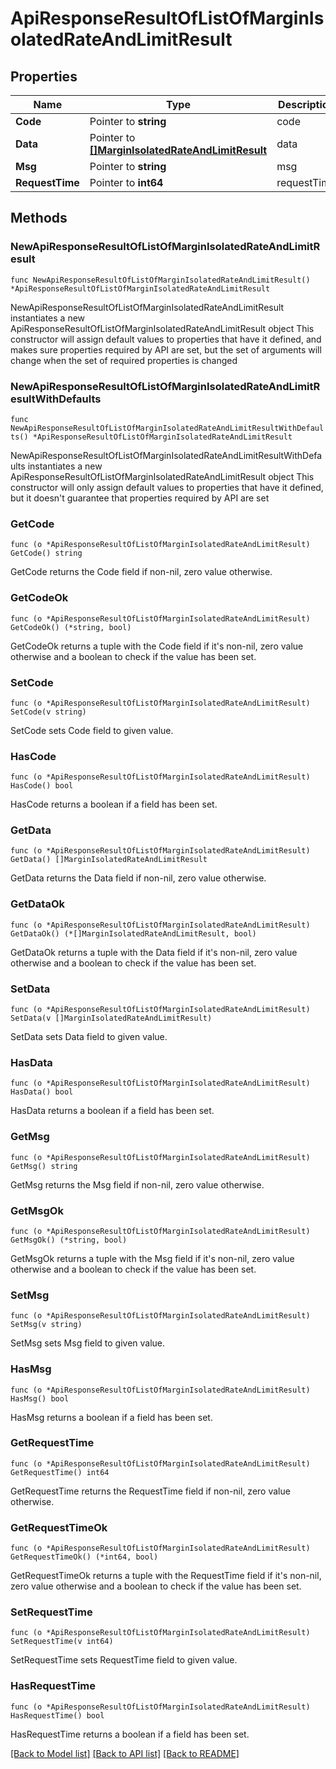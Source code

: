 # ApiResponseResultOfListOfMarginIsolatedRateAndLimitResult

## Properties

Name | Type | Description | Notes
------------ | ------------- | ------------- | -------------
**Code** | Pointer to **string** | code | [optional] 
**Data** | Pointer to [**[]MarginIsolatedRateAndLimitResult**](MarginIsolatedRateAndLimitResult.md) | data | [optional] 
**Msg** | Pointer to **string** | msg | [optional] 
**RequestTime** | Pointer to **int64** | requestTime | [optional] 

## Methods

### NewApiResponseResultOfListOfMarginIsolatedRateAndLimitResult

`func NewApiResponseResultOfListOfMarginIsolatedRateAndLimitResult() *ApiResponseResultOfListOfMarginIsolatedRateAndLimitResult`

NewApiResponseResultOfListOfMarginIsolatedRateAndLimitResult instantiates a new ApiResponseResultOfListOfMarginIsolatedRateAndLimitResult object
This constructor will assign default values to properties that have it defined,
and makes sure properties required by API are set, but the set of arguments
will change when the set of required properties is changed

### NewApiResponseResultOfListOfMarginIsolatedRateAndLimitResultWithDefaults

`func NewApiResponseResultOfListOfMarginIsolatedRateAndLimitResultWithDefaults() *ApiResponseResultOfListOfMarginIsolatedRateAndLimitResult`

NewApiResponseResultOfListOfMarginIsolatedRateAndLimitResultWithDefaults instantiates a new ApiResponseResultOfListOfMarginIsolatedRateAndLimitResult object
This constructor will only assign default values to properties that have it defined,
but it doesn't guarantee that properties required by API are set

### GetCode

`func (o *ApiResponseResultOfListOfMarginIsolatedRateAndLimitResult) GetCode() string`

GetCode returns the Code field if non-nil, zero value otherwise.

### GetCodeOk

`func (o *ApiResponseResultOfListOfMarginIsolatedRateAndLimitResult) GetCodeOk() (*string, bool)`

GetCodeOk returns a tuple with the Code field if it's non-nil, zero value otherwise
and a boolean to check if the value has been set.

### SetCode

`func (o *ApiResponseResultOfListOfMarginIsolatedRateAndLimitResult) SetCode(v string)`

SetCode sets Code field to given value.

### HasCode

`func (o *ApiResponseResultOfListOfMarginIsolatedRateAndLimitResult) HasCode() bool`

HasCode returns a boolean if a field has been set.

### GetData

`func (o *ApiResponseResultOfListOfMarginIsolatedRateAndLimitResult) GetData() []MarginIsolatedRateAndLimitResult`

GetData returns the Data field if non-nil, zero value otherwise.

### GetDataOk

`func (o *ApiResponseResultOfListOfMarginIsolatedRateAndLimitResult) GetDataOk() (*[]MarginIsolatedRateAndLimitResult, bool)`

GetDataOk returns a tuple with the Data field if it's non-nil, zero value otherwise
and a boolean to check if the value has been set.

### SetData

`func (o *ApiResponseResultOfListOfMarginIsolatedRateAndLimitResult) SetData(v []MarginIsolatedRateAndLimitResult)`

SetData sets Data field to given value.

### HasData

`func (o *ApiResponseResultOfListOfMarginIsolatedRateAndLimitResult) HasData() bool`

HasData returns a boolean if a field has been set.

### GetMsg

`func (o *ApiResponseResultOfListOfMarginIsolatedRateAndLimitResult) GetMsg() string`

GetMsg returns the Msg field if non-nil, zero value otherwise.

### GetMsgOk

`func (o *ApiResponseResultOfListOfMarginIsolatedRateAndLimitResult) GetMsgOk() (*string, bool)`

GetMsgOk returns a tuple with the Msg field if it's non-nil, zero value otherwise
and a boolean to check if the value has been set.

### SetMsg

`func (o *ApiResponseResultOfListOfMarginIsolatedRateAndLimitResult) SetMsg(v string)`

SetMsg sets Msg field to given value.

### HasMsg

`func (o *ApiResponseResultOfListOfMarginIsolatedRateAndLimitResult) HasMsg() bool`

HasMsg returns a boolean if a field has been set.

### GetRequestTime

`func (o *ApiResponseResultOfListOfMarginIsolatedRateAndLimitResult) GetRequestTime() int64`

GetRequestTime returns the RequestTime field if non-nil, zero value otherwise.

### GetRequestTimeOk

`func (o *ApiResponseResultOfListOfMarginIsolatedRateAndLimitResult) GetRequestTimeOk() (*int64, bool)`

GetRequestTimeOk returns a tuple with the RequestTime field if it's non-nil, zero value otherwise
and a boolean to check if the value has been set.

### SetRequestTime

`func (o *ApiResponseResultOfListOfMarginIsolatedRateAndLimitResult) SetRequestTime(v int64)`

SetRequestTime sets RequestTime field to given value.

### HasRequestTime

`func (o *ApiResponseResultOfListOfMarginIsolatedRateAndLimitResult) HasRequestTime() bool`

HasRequestTime returns a boolean if a field has been set.


[[Back to Model list]](../README.md#documentation-for-models) [[Back to API list]](../README.md#documentation-for-api-endpoints) [[Back to README]](../README.md)


